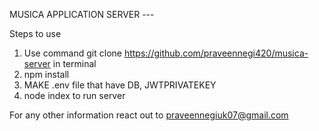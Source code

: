 MUSICA APPLICATION SERVER ---

Steps to use

1. Use command git clone https://github.com/praveennegi420/musica-server in terminal
2. npm install
3. MAKE .env file that have DB, JWTPRIVATEKEY 
4. node index to run server


For any other information react out to praveennegiuk07@gmail.com
